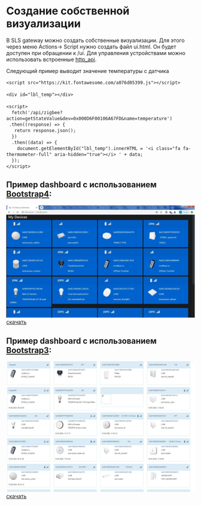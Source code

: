 # Создание собственной  визуализации

В SLS gateway можно создать собственные визуализации. Для этого через меню Actions-> Script нужно создать файл ui.html. Он будет доступен при обращении к /ui. Для управления устройствами можно использовать встроенные [http_api](/http_api_rus.md).


Следующий пример выводит значение температуры с датчика
```
<script src="https://kit.fontawesome.com/a076d05399.js"></script>
         
<div id="lbl_temp"></div>

<script>
  fetch('/api/zigbee?action=getStateValue&dev=0x000D6F00106A67FD&name=temperature')
 .then((response) => {
   return response.json();
  })
  .then((data) => {
    document.getElementById("lbl_temp").innerHTML = '<i class="fa fa-thermometer-full" aria-hidden="true"></i> ' + data;
  });
</script>
```

## Пример dashboard с использованием [Bootstrap4](https://bootstrap-4.ru/docs/4.5/components/card/#content):
![](/img/dashboard.jpg)
[скачать](/dashboard/bootstrap4/ui.html)


## Пример dashboard с использованием [Bootstrap3](https://www.w3schools.com/bootstrap/bootstrap_panels.asp):
![](/img/dashboard3.jpg)
[скачать](/dashboard/bootstrap3/ui.html)
